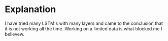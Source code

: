 # Explanation

I have tried many LSTM's with many layers and came to the conclusion that it is not working all the time. Working on a limited data is what blocked me I believew.
